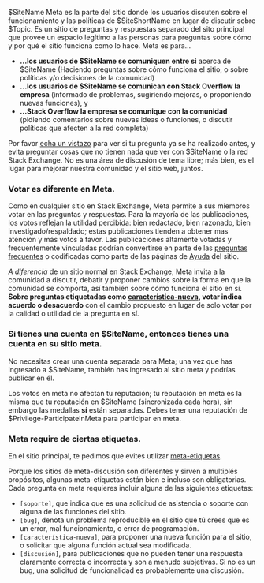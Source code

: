 $SiteName Meta es la parte del sitio donde los usuarios discuten sobre el funcionamiento y las políticas de $SiteShortName en lugar de discutir sobre $Topic. Es un sitio de preguntas y respuestas separado del sito principal que provee un espacio legítimo a las personas para preguntas sobre cómo y por qué el sitio funciona como lo hace. Meta es para... 

- **...los usuarios de $SiteName se comuniquen entre si** acerca de $SiteName (Haciendo preguntas sobre cómo funciona el sitio, o sobre políticas y/o decisiones de la comunidad)
- **...los usuarios de $SiteName se comunican con Stack Overflow la empresa** (informado de problemas, sugiriendo mejoras, o proponiendo nuevas funciones), y
- **...Stack Overflow la empresa se comunique con la comunidad** (pidiendo comentarios sobre nuevas ideas o funciones, o discutir políticas que afecten a la red completa)

Por favor <a href="$MetaUrl/search">echa un vistazo</a> para ver si tu pregunta ya se ha realizado antes, y evita preguntar cosas que no tienen nada que ver con $SiteName o la red Stack Exchange. No es una área de discusión de tema libre; más bien, es el lugar para mejorar nuestra comunidad y el sitio web, juntos.

<h3>Votar es diferente en Meta.</h3>

Como en cualquier sitio en Stack Exchange, Meta permite a sus miembros votar en las preguntas y respuestas. Para la mayoría de las publicaciones, los votos reflejan la utilidad percibida: bien redactado, bien razonado, bien investigado/respaldado; estas publicaciones tienden a obtener mas atención y más votos a favor. Las publicaciones altamente votadas y frecuentemente vinculadas podrían convertirse en parte de las <a href="$MetaUrl/questions/tagged/faq">preguntas frecuentes</a> o codificadas como parte de las páginas de <a href="/helpcenter">Ayuda</a> del sitio.

<i>A diferencia</i> de un sitio normal en Stack Exchange, Meta invita a la comunidad a discutir, debatir y proponer cambios sobre la forma en que la comunidad se comporta, así también sobre cómo funciona el sitio en sí. **Sobre preguntas etiquetadas como <a href="$MetaUrl/tags/feature-request">característica-nueva</a>, votar indica acuerdo o desacuerdo** con el cambio propuesto en lugar de solo votar por la calidad o utilidad de la pregunta en sí.

<h3>Si tienes una cuenta en $SiteName, entonces tienes una cuenta en su sitio meta.</h3>

No necesitas crear una cuenta separada para Meta; una vez que has ingresado a $SiteName, también has ingresado al sitio meta y podrías publicar en él.

Los votos en meta no afectan tu reputación; tu reputación en meta es la misma que tu reputación en $SiteName (sincronizada cada hora), sin embargo las medallas **sí** están separadas. Debes tener una reputación de $Privilege-ParticipateInMeta para participar en meta.

<h3>Meta require de ciertas etiquetas.</h3>

En el sitio principal, te pedimos que evites utilizar [meta-etiquetas](http://blog.stackoverflow.com/2010/08/the-death-of-meta-tags/). 

Porque los sitios de meta-discusión son diferentes y sirven a multiplés propósitos, algunas meta-etiquetas están bien e incluso son obligatorias. 
Cada pregunta en meta requieres incluir alguna de las siguientes etiquetas:

* `[soporte]`, que indica que es una solicitud de asistencia o soporte con alguna de las funciones del sitio.
* `[bug]`, denota un problema reproducible en el sitio que tú crees que es un error, mal funcionamiento, o error de programación.
* `[característica-nueva]`, para proponer una nueva función para el sitio, o solicitar que alguna función actual sea modificada.
* `[discusión]`, para publicaciones que no pueden tener una respuesta claramente correcta o incorrecta y son a menudo subjetivas. Si no es un bug, una solicitud de funcionalidad es probablemente una discusión. 
